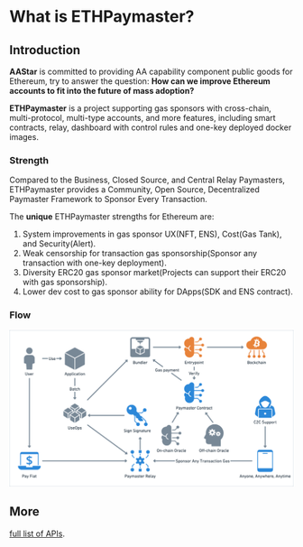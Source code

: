 # What is ETHPaymaster?

## Introduction

**AAStar** is committed to providing AA capability component public goods for Ethereum, try to answer the question: **How can we improve Ethereum accounts to fit into the future of mass adoption?**

**ETHPaymaster** is a project supporting gas sponsors with cross-chain, multi-protocol, multi-type accounts, and more features, including smart contracts, relay, dashboard with control rules and one-key deployed docker images.

### Strength

Compared to the Business, Closed Source, and Central Relay Paymasters, ETHPaymaster provides a Community, Open Source, Decentralized Paymaster Framework to Sponsor Every Transaction.

The **unique** ETHPaymaster strengths for Ethereum are:

1. System improvements in gas sponsor UX(NFT, ENS), Cost(Gas Tank), and Security(Alert).
2. Weak censorship for transaction gas sponsorship(Sponsor any transaction with one-key deployment).
3. Diversity ERC20 gas sponsor market(Projects can support their ERC20 with gas sponsorship).
4. Lower dev cost to gas sponsor ability for DApps(SDK and ENS contract).

### Flow

![](https://raw.githubusercontent.com/jhfnetboy/MarkDownImg/main/img/202403052039293.png)

## More

[full list of APIs](../api-list/index.md ).